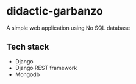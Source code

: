 # didactic-garbanzo


A simple web application using No SQL database
## Tech stack
- Django
- Django REST framework
- Mongodb
